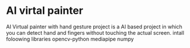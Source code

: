 # AI virtal painter
AI Virtual painter with hand gesture project is a AI based project in which you can detect hand and fingers without touching the actual screen.
intall foloowing libraries
opencv-python
mediapipe
numpy
